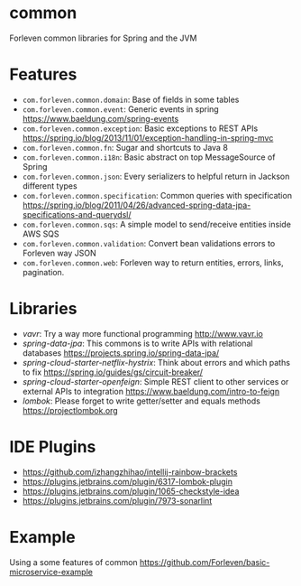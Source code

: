 # common

Forleven common libraries for Spring and the JVM

# Features

- `com.forleven.common.domain`: Base of fields in some tables
- `com.forleven.common.event`: Generic events in spring https://www.baeldung.com/spring-events
- `com.forleven.common.exception`: Basic exceptions to REST APIs https://spring.io/blog/2013/11/01/exception-handling-in-spring-mvc
- `com.forleven.common.fn`: Sugar and shortcuts to Java 8
- `com.forleven.common.i18n`: Basic abstract on top MessageSource of Spring
- `com.forleven.common.json`: Every serializers to helpful return in Jackson different types
- `com.forleven.common.specification`: Common queries with specification https://spring.io/blog/2011/04/26/advanced-spring-data-jpa-specifications-and-querydsl/
- `com.forleven.common.sqs`: A simple model to send/receive entities inside AWS SQS
- `com.forleven.common.validation`: Convert bean validations errors to Forleven way JSON
- `com.forleven.common.web`: Forleven way to return entities, errors, links, pagination.

# Libraries

- *vavr*: Try a way more functional programming http://www.vavr.io
- *spring-data-jpa*: This commons is to write APIs with relational databases https://projects.spring.io/spring-data-jpa/
- *spring-cloud-starter-netflix-hystrix*: Think about errors and which paths to fix https://spring.io/guides/gs/circuit-breaker/
- *spring-cloud-starter-openfeign*: Simple REST client to other services or external APIs to integration https://www.baeldung.com/intro-to-feign
- *lombok*: Please forget to write getter/setter and equals methods https://projectlombok.org

# IDE Plugins

- https://github.com/izhangzhihao/intellij-rainbow-brackets
- https://plugins.jetbrains.com/plugin/6317-lombok-plugin
- https://plugins.jetbrains.com/plugin/1065-checkstyle-idea
- https://plugins.jetbrains.com/plugin/7973-sonarlint

# Example

Using a some features of common https://github.com/Forleven/basic-microservice-example
